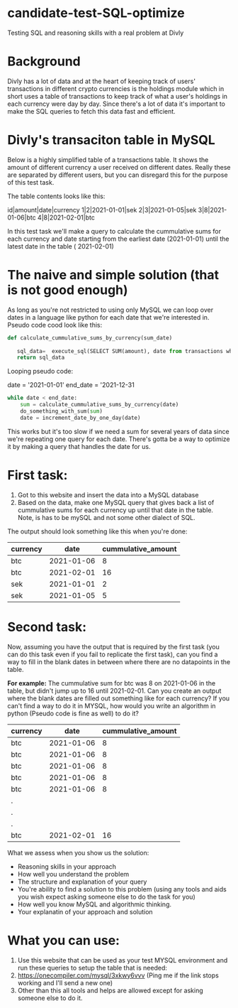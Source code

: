 # candidate-test-SQL-optimize
Testing SQL and reasoning skills with a real problem at Divly


# Background
Divly has a lot of data and at the heart of keeping track of users' transactions in different crypto currencies is the holdings module
which in short uses a table of transactions to keep track of what a user's holdings in each currency were day by day. Since there's a lot of data it's important to make the SQL queries to fetch this data fast and efficient.

# Divly's transaciton table in MySQL
Below is a highly simplified table of a transactions table. It shows the amount of different currency a user received on different dates. 
Really these are separated by different users, but you can disregard this for the purpose of this test task.

The table contents looks like this:

id|amount|date|currency
1|2|2021-01-01|sek
2|3|2021-01-05|sek
3|8|2021-01-06|btc
4|8|2021-02-01|btc


In this test task we'll make a query to calculate the cummulative sums for each currency and date starting from the earliest date (2021-01-01) until the latest date in the table ( 2021-02-01)

# The naive and simple solution (that is not good enough)
As long as you're not restricted to using only MySQL we can loop over dates in a language like python for each date that we're interested in.
Pseudo code cood look like this:

```python
def calculate_cummulative_sums_by_currency(sum_date)
  
   sql_data=  execute_sql(SELECT SUM(amount), date from transactions where transactions.date < sum_date GROUP BY currency;)
   return sql_data
 ```

Looping pseudo code:

date = '2021-01-01'
end_date = '2021-12-31

```python
while date < end_date:
    sum = calculate_cummulative_sums_by_currency(date)
    do_something_with_sum(sum)
    date = increment_date_by_one_day(date)
 ```

This works but it's too slow if we need a sum for several years of data since we're repeating one query for each date. There's gotta be a way to optimize it by making a query that handles the date for us.


# First task:
1. Got to this website and insert the data into a MySQL database
2. Based on the data, make one MySQL query that gives back a list of cummulative sums for each currency up until that date in the table. Note, is has to be mySQL and not some other dialect of SQL.

The output should look something like this when you're done:


| currency  |date   |  cummulative_amount |
|---|---|---|
|btc|2021-01-06|8|
|btc|2021-02-01|16|
|sek|2021-01-01|2|
|sek|2021-01-05|5|

  
# Second task:
Now, assuming you have the output that is required by the first task (you can do this task even if you fail to replicate the first task), can you find a way
to fill in the blank dates in between where there are no datapoints in the table.

**For example:** The cummulative sum for btc was 8 on 2021-01-06 in the table, but didn't jump up to 16 until 2021-02-01.
Can you create an output where the blank dates are filled out something like for each currency? If you can't find a way to do it in MYSQL, how would you write an algorithm in python (Pseudo code is fine as well) to do it?


| currency  |date   |  cummulative_amount |
|---|---|---|
|btc|2021-01-06|8|
|btc|2021-01-06|8|
|btc|2021-01-06|8|
|btc|2021-01-06|8|
|btc|2021-01-06|8|
.| | |
. | | |
. | | | 
|btc|2021-02-01|16


What we assess when you show us the solution:
- Reasoning skills in your approach
- How well you understand the problem
- The structure and explanation of your query
- You're ability to find a solution to this problem (using any tools and aids you wish expect asking someone else to do the task for you)
- How well you know MySQL and algorithmic thinking.
- Your explanatin of your approach and solution


# What you can use:
1. Use this website that can be used as your test MYSQL environment and run these queries to setup the table that is needed:
2. https://onecompiler.com/mysql/3xkwy6vvv (Ping me if the link stops working and I'll send a new one)
3. Other than this all tools and helps are allowed except for asking someone else to do it.

